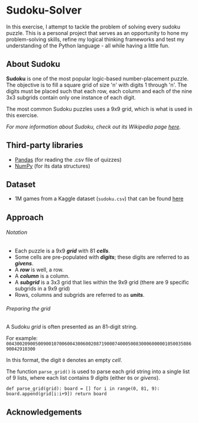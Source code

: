 # Sudoku-Solver

In this exercise, I attempt to tackle the problem of solving every sudoku puzzle. This is a personal project that serves as an opportunity to hone my problem-solving skills, refine my logical thinking frameworks and test my understanding of the Python language - all while having a little fun.

## About Sudoku
**Sudoku** is one of the most popular logic-based number-placement puzzle. The objective is to fill a square grid of size 'n' with digits 1 through 'n'. The digits must be placed such that each row, each column and each of the nine 3x3 subgrids contain only one instance of each digit.

The most common Sudoku puzzles uses a 9x9 grid, which is what is used in this exercise.

*For more information about Sudoku, check out its Wikipedia page [here](https://en.wikipedia.org/wiki/Sudoku).*

## Third-party libraries
- [Pandas](https://pandas.pydata.org/) (for reading the .csv file of quizzes)
- [NumPy](https://numpy.org/) (for its data structures)

## Dataset
- 1M games from a Kaggle dataset (``sudoku.csv``) that can be found [here](https://www.kaggle.com/bryanpark/sudoku#sudoku.csv)

## Approach

###### Notation
- Each puzzle is a 9x9 **_grid_** with 81 **_cells_**.
- Some cells are pre-populated with **_digits_**; these digits are referred to as **_givens_**.
- A **_row_** is well, a row.
- A **_column_** is a column.
- A **_subgrid_** is a 3x3 grid that lies within the 9x9 grid (there are 9 specific subgrids in  a 9x9 grid)
- Rows, columns and subgrids are referred to as **_units_**.

###### Preparing the grid
A Sudoku *grid* is often presented as an 81-digit string.

For example:
``004300209005009001070060043006002087190007400050083000600000105003508690042910300``

In this format, the digit ``0`` denotes an empty *cell*.

The function ``parse_grid()`` is used to parse each grid string into a single list of 9 lists, where each list contains 9 *digits* (either `0`s or *givens*).

``def parse_grid(grid):
    board = []
    for i in range(0, 81, 9):
        board.append(grid[i:i+9])
    return board``

## Acknowledgements
